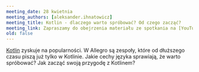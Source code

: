```yaml
---
meeting_date: 28 kwietnia
meeting_authors: [aleksander.ihnatowicz]
meeting_title: Kotlin - dlaczego warto spróbować? Od czego zacząć?
meeting_link: Zapraszamy do obejrzenia materiału ze spotkania na [YouTube](https://www.youtube.com/watch?v=hiNgfOWPGE0)!
old: false
---
```


[Kotlin] zyskuje na popularności. W Allegro są zespoły, które od dłuższego czasu piszą już tylko w Kotlinie. Jakie cechy języka sprawiają, że warto spróbować? Jak zacząć swoją przygodę z Kotlinem?

[Kotlin]: https://kotlinlang.org/